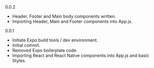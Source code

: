 0.0.2

- Header, Footer and Main body components written.
- Importing Header, Main and Footer components into App.js.


0.0.1

- Initiate Expo build tools / dev environment.
- Initial commit.
- Removed Expo boilerplate code.
- Importing React and React Native components into App.js and basic Styles.